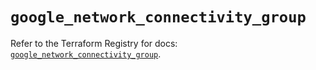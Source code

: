 # `google_network_connectivity_group`

Refer to the Terraform Registry for docs: [`google_network_connectivity_group`](https://registry.terraform.io/providers/hashicorp/google/6.37.0/docs/resources/network_connectivity_group).
